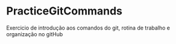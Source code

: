 # PracticeGitCommands
Exercicio de introdução aos comandos do git, rotina de trabalho e organização no gitHub
